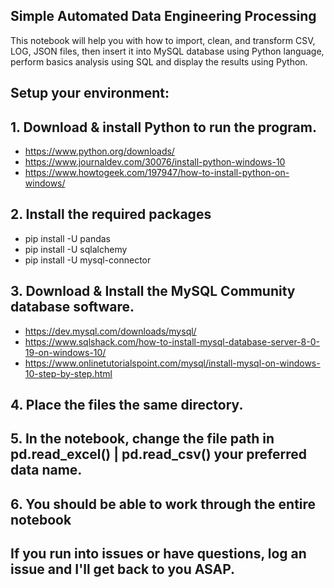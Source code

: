 ## Simple Automated Data Engineering Processing
This notebook will help you with how to import, clean, and transform CSV, LOG, JSON files, then insert it into MySQL database using Python language, perform basics analysis using SQL and display the results using Python.

## Setup your environment:

## 1. Download & install Python to run the program.
- https://www.python.org/downloads/
- https://www.journaldev.com/30076/install-python-windows-10
- https://www.howtogeek.com/197947/how-to-install-python-on-windows/
## 2. Install the required packages
- pip install -U pandas
- pip install -U sqlalchemy
- pip install -U mysql-connector
## 3. Download & Install the MySQL Community database software.
- https://dev.mysql.com/downloads/mysql/
- https://www.sqlshack.com/how-to-install-mysql-database-server-8-0-19-on-windows-10/
- https://www.onlinetutorialspoint.com/mysql/install-mysql-on-windows-10-step-by-step.html
## 4. Place the files the same directory.
## 5. In the notebook, change the file path in pd.read_excel() | pd.read_csv() your preferred data name.
## 6. You should be able to work through the entire notebook
## If you run into issues or have questions, log an issue and I'll get back to you ASAP.
